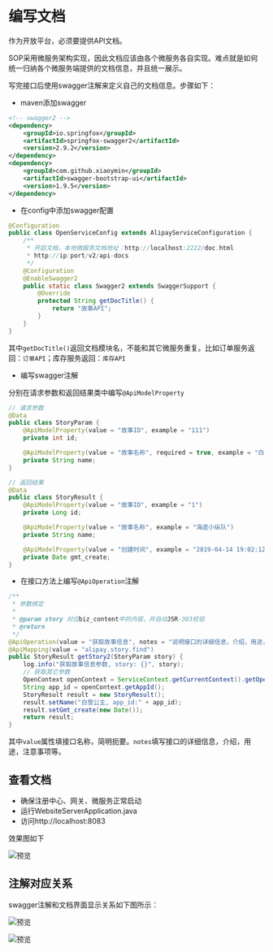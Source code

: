 # 编写文档

作为开放平台，必须要提供API文档。

SOP采用微服务架构实现，因此文档应该由各个微服务各自实现。难点就是如何统一归纳各个微服务端提供的文档信息，并且统一展示。

写完接口后使用swagger注解来定义自己的文档信息。步骤如下：

- maven添加swagger

```xml
<!-- swagger2 -->
<dependency>
    <groupId>io.springfox</groupId>
    <artifactId>springfox-swagger2</artifactId>
    <version>2.9.2</version>
</dependency>
<dependency>
    <groupId>com.github.xiaoymin</groupId>
    <artifactId>swagger-bootstrap-ui</artifactId>
    <version>1.9.5</version>
</dependency>

```

- 在config中添加swagger配置

```java
@Configuration
public class OpenServiceConfig extends AlipayServiceConfiguration {
    /**
     * 开启文档，本地微服务文档地址：http://localhost:2222/doc.html
     * http://ip:port/v2/api-docs
     */
    @Configuration
    @EnableSwagger2
    public static class Swagger2 extends SwaggerSupport {
        @Override
        protected String getDocTitle() {
            return "故事API";
        }
    }
}
```

其中`getDocTitle()`返回文档模块名，不能和其它微服务重复。比如订单服务返回：`订单API`；库存服务返回：`库存API`

- 编写swagger注解

分别在请求参数和返回结果类中编写`@ApiModelProperty`

```java
// 请求参数
@Data
public class StoryParam {
    @ApiModelProperty(value = "故事ID", example = "111")
    private int id;

    @ApiModelProperty(value = "故事名称", required = true, example = "白雪公主")
    private String name;
}

// 返回结果
@Data
public class StoryResult {
    @ApiModelProperty(value = "故事ID", example = "1")
    private Long id;

    @ApiModelProperty(value = "故事名称", example = "海底小纵队")
    private String name;

    @ApiModelProperty(value = "创建时间", example = "2019-04-14 19:02:12")
    private Date gmt_create;
}
```

- 在接口方法上编写`@ApiOperation`注解

```java
/**
 * 参数绑定
 *
 * @param story 对应biz_content中的内容，并自动JSR-303校验
 * @return
 */
@ApiOperation(value = "获取故事信息", notes = "说明接口的详细信息，介绍，用途，注意事项等。")
@ApiMapping(value = "alipay.story.find")
public StoryResult getStory2(StoryParam story) {
    log.info("获取故事信息参数, story: {}", story);
    // 获取其它参数
    OpenContext openContext = ServiceContext.getCurrentContext().getOpenContext();
    String app_id = openContext.getAppId();
    StoryResult result = new StoryResult();
    result.setName("白雪公主, app_id:" + app_id);
    result.setGmt_create(new Date());
    return result;
}
```

其中`value`属性填接口名称，简明扼要。`notes`填写接口的详细信息，介绍，用途，注意事项等。

## 查看文档

- 确保注册中心、网关、微服务正常启动
- 运行WebsiteServerApplication.java
- 访问http://localhost:8083

效果图如下

![预览](images/10041_1.png "10041_1.png")

## 注解对应关系

swagger注解和文档界面显示关系如下图所示：

![预览](images/10041_2.png "10041_2.png")


![预览](images/10041_3.png "10041_3.png")
